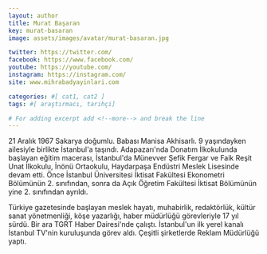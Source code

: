 ```yaml
---
layout: author
title: Murat Başaran
key: murat-basaran
image: assets/images/avatar/murat-basaran.jpg

twitter: https://twitter.com/
facebook: https://www.facebook.com/
youtube: https://youtube.com/
instagram: https://instagram.com/
site: www.mihrabadyayinlari.com

categories: #[ cat1, cat2 ]
tags: #[ araştırmacı, tarihçi]

# For adding excerpt add <!--more--> and break the line
---
```

21 Aralık 1967 Sakarya doğumlu. Babası Manisa Akhisarlı. 9 yaşındayken ailesiyle birlikte İstanbul'a taşındı. Adapazarı'nda Donatım İlkokulunda başlayan eğitim macerası, İstanbul'da Münevver Şefik Fergar ve Faik Reşit Unat İlkokulu, İnönü Ortaokulu, Haydarpaşa Endüstri Meslek Lisesinde devam etti. Önce İstanbul Üniversitesi İktisat Fakültesi Ekonometri Bölümünün 2. sınıfından, sonra da Açık Öğretim Fakültesi İktisat Bölümünün yine 2. sınıfından ayrıldı.

Türkiye gazetesinde başlayan meslek hayatı, muhabirlik, redaktörlük, kültür sanat yönetmenliği, köşe yazarlığı, haber müdürlüğü görevleriyle 17 yıl sürdü. Bir ara TGRT Haber Dairesi'nde çalıştı. İstanbul'un ilk yerel kanalı İstanbul TV'nin kuruluşunda görev aldı. Çeşitli şirketlerde Reklam Müdürlüğü yaptı.